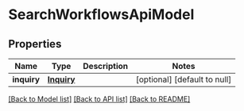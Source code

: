 # SearchWorkflowsApiModel
## Properties

| Name | Type | Description | Notes |
|------------ | ------------- | ------------- | -------------|
| **inquiry** | [**Inquiry**](Inquiry.md) |  | [optional] [default to null] |

[[Back to Model list]](../README.md#documentation-for-models) [[Back to API list]](../README.md#documentation-for-api-endpoints) [[Back to README]](../README.md)

